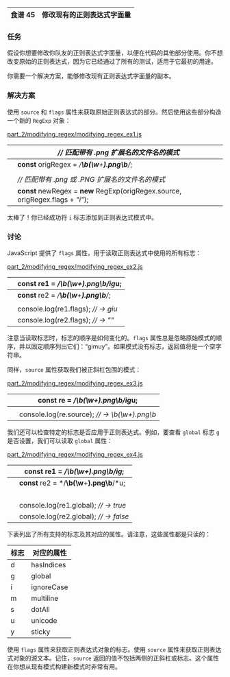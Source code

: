 | 食谱 45 | 修改现有的正则表达式字面量 |
| --- | --- |

### 任务

假设你想要修改你队友的正则表达式字面量，以便在代码的其他部分使用。你不想改变原始的正则表达式，因为它已经通过了所有的测试，适用于它最初的用途。

你需要一个解决方案，能够修改现有正则表达式字面量的副本。

### 解决方案

使用 `source` 和 `flags` 属性来获取原始正则表达式的部分。然后使用这些部分构造一个新的 `RegExp` 对象：

[part_2/modifying_regex/modifying_regex_ex1.js](http://media.pragprog.com/titles/fkjavascript/code/part_2/modifying_regex/modifying_regex_ex1.js)

|   | *// 匹配带有 .png 扩展名的文件名的模式* |
| --- | --- |
|   | **const** origRegex = */**\b(\w**+**)\.**png**\b**/*; |
|   |  |
|   | *// 匹配带有 .png 或 .PNG 扩展名的文件名的模式* |
|   | **const** newRegex = **new** RegExp(origRegex.source, origRegex.flags + *"i"*); |

太棒了！你已经成功将 `i` 标志添加到正则表达式模式中。

### 讨论

JavaScript 提供了 `flags` 属性，用于读取正则表达式中使用的所有标志：

[part_2/modifying_regex/modifying_regex_ex2.js](http://media.pragprog.com/titles/fkjavascript/code/part_2/modifying_regex/modifying_regex_ex2.js)

|   | **const** re1 = */**\b(\w**+**)\.**png**\b**/ig*u; |
| --- | --- |
|   | **const** re2 = */**\b(\w**+**)\.**png**\b**/*; |
|   |  |
|   | console.log(re1.flags); *// → giu* |
|   | console.log(re2.flags); *// → ""* |

注意当读取标志时，标志的顺序是如何变化的。`flags` 属性总是忽略原始模式的顺序，并以固定顺序列出它们：“gimuy”。如果模式没有标志，返回值将是一个空字符串。

同样，`source` 属性获取我们被正斜杠包围的模式：

[part_2/modifying_regex/modifying_regex_ex3.js](http://media.pragprog.com/titles/fkjavascript/code/part_2/modifying_regex/modifying_regex_ex3.js)

|   | **const** re = */**\b(\w**+**)\.**png**\b**/ig*u; |
| --- | --- |
|   |  |
|   | console.log(re.source); *// → \b(\w+)\.png\b* |

我们还可以检查特定的标志是否应用于正则表达式。例如，要查看 `global` 标志 `g` 是否设置，我们可以读取 `global` 属性：

[part_2/modifying_regex/modifying_regex_ex4.js](http://media.pragprog.com/titles/fkjavascript/code/part_2/modifying_regex/modifying_regex_ex4.js)

|   | **const** re1 = */**\b(\w**+**)\.**png**\b**/ig*; |
| --- | --- |
|   | **const** re2 = */**\b(\w**+**)\.**png**\b**/*u; |
|   |  |
|   | console.log(re1.global); *// → true* |
|   | console.log(re2.global); *// → false* |

下表列出了所有支持的标志及其对应的属性。请注意，这些属性都是只读的：

| 标志 | 对应的属性 |
| --- | --- |
| d | hasIndices |
| g | global |
| i | ignoreCase |
| m | multiline |
| s | dotAll |
| u | unicode |
| y | sticky |

使用 `flags` 属性来获取正则表达式对象的标志。使用 `source` 属性来获取正则表达式对象的源文本。记住，`source` 返回的值不包括两侧的正斜杠或标志。这个属性在你想从现有模式构建新模式时非常有用。
